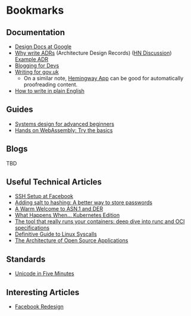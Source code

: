 # Bookmarks

## Documentation

- [Design Docs at Google](https://www.industrialempathy.com/posts/design-docs-at-google/#comments)
- [Why write ADRs](https://github.blog/2020-08-13-why-write-adrs/) (Architecture Design Records) ([HN Discussion](https://news.ycombinator.com/item?id=24146594)) 
[Example ADR](https://github.com/joelparkerhenderson/architecture_decision_record/blob/master/adr_template_by_jeff_tyree_and_art_akerman.md)
- [Blogging for Devs](https://bloggingfordevs.com/)
- [Writing for gov.uk](https://www.gov.uk/guidance/content-design/writing-for-gov-uk)
  - On a similar note, [Hemingway App](http://www.hemingwayapp.com/) can be good for automatically proofreading content.
- [How to write in plain English](http://www.plainenglish.co.uk/how-to-write-in-plain-english.html)

## Guides

- [Systems design for advanced beginners](https://robertheaton.com/2020/04/06/systems-design-for-advanced-beginners/)
- [Hands on WebAssembly: Try the basics](https://evilmartians.com/chronicles/hands-on-webassembly-try-the-basics)

## Blogs

TBD

## Useful Technical Articles

- [SSH Setup at Facebook](https://engineering.fb.com/security/scalable-and-secure-access-with-ssh/)
- [Adding salt to hashing: A better way to store passwords](https://auth0.com/blog/adding-salt-to-hashing-a-better-way-to-store-passwords/)
- [A Warm Welcome to ASN.1 and DER](https://letsencrypt.org/docs/a-warm-welcome-to-asn1-and-der/)
- [What Happens When... Kubernetes Edition](https://github.com/jamiehannaford/what-happens-when-k8s/blob/master/README.md)
- [The tool that really runs your containers: deep dive into runc and OCI specifications](https://mkdev.me/en/posts/the-tool-that-really-runs-your-containers-deep-dive-into-runc-and-oci-specifications)
- [Definitive Guide to Linux Syscalls](https://blog.packagecloud.io/eng/2016/04/05/the-definitive-guide-to-linux-system-calls/)
- [The Architecture of Open Source Applications](https://aosabook.org/en/index.html)

## Standards

- [Unicode in Five Minutes](https://richardjharris.github.io/unicode-in-five-minutes.html)

## Interesting Articles

- [Facebook Redesign](https://engineering.fb.com/web/facebook-redesign/)
